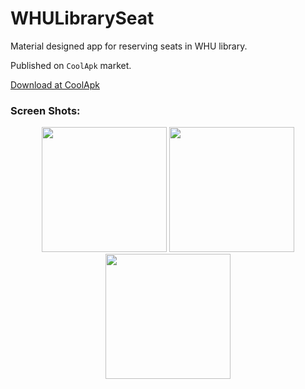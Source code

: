 # WHULibrarySeat

Material designed app for reserving seats in WHU library.

Published on `CoolApk` market.

[Download at CoolApk](https://www.coolapk.com/apk/218282)

### Screen Shots:

<center class="third">
    <img src="http://image.coolapk.com/apk_image/2019/0217/19/382dcdc3b2cd93cf011fdc91e9a5961e-218282-o_1d3tj06foan3190a1gjn4s11gnm10-uid-1472246@1440x2960.jpg" width="200"/>
    <img src="http://image.coolapk.com/apk_image/2019/0217/19/22ff54c98d531221903b751eb6196bdb-218282-o_1d3tj0eeidp31p081jaacmmhho1d-uid-1472246@1440x2960.jpg" width="200"/>
    <img src="http://image.coolapk.com/apk_image/2019/0217/19/4517e1ffc68aa1812fad2cc23472af8c-218282-o_1d3tj0n374cs1nfk9ee5o7bpt1v-uid-1472246@1440x2960.jpg" width="200"/>
</center>
